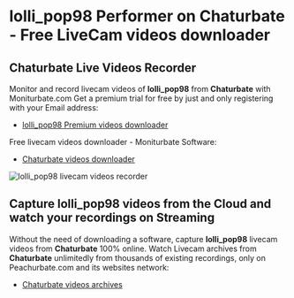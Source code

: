 # lolli_pop98 Performer on Chaturbate - Free LiveCam videos downloader

## Chaturbate Live Videos Recorder

Monitor and record livecam videos of **lolli_pop98** from **Chaturbate** with Moniturbate.com
Get a premium trial for free by just and only registering with your Email address:
* [lolli_pop98 Premium videos downloader](https://moniturbate.com/request-demo-licence-key.html)

Free livecam videos downloader - Moniturbate Software:
* [Chaturbate videos downloader](https://moniturbate.com/moniturbate-download-software.html)

![lolli_pop98 livecam videos recorder](https://peachurnet.com/templates/moniturbate-software.png)


## Capture lolli_pop98 videos from the Cloud and watch your recordings on Streaming

Without the need of downloading a software, capture **lolli_pop98** livecam videos from **Chaturbate** 100% online.
Watch Livecam archives from **Chaturbate** unlimitedly from thousands of existing recordings, only on Peachurbate.com and its websites network:
* [Chaturbate videos archives](https://peachurnet.com/)